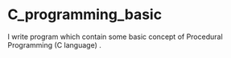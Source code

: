 # C_programming_basic
I write program which contain some basic concept of Procedural Programming (C language) .
